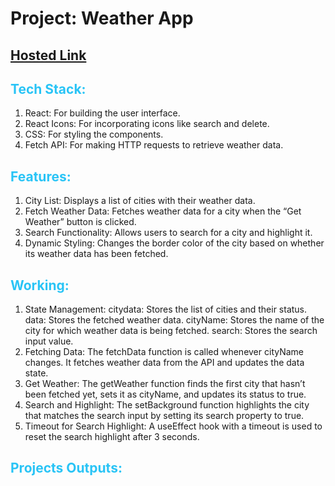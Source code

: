 # Project: Weather App

## <span style="color:#29c4f6"> [Hosted Link](https://exquisite-truffle-9bf44c.netlify.app/)

## <span style="color:#29c4f6"> Tech Stack:
 1. React: For building the user interface.
 2. React Icons: For incorporating icons like search and delete.
 3. CSS: For styling the components.
 4. Fetch API: For making HTTP requests to retrieve weather data.

 
## <span style="color:#29c4f6"> Features:
1. City List: Displays a list of cities with their weather data.
2. Fetch Weather Data: Fetches weather data for a city when the “Get Weather” button is clicked.
3. Search Functionality: Allows users to search for a city and highlight it.
4. Dynamic Styling: Changes the border color of the city based on whether its weather data has been fetched.

## <span style="color:#29c4f6"> Working:

1. State Management:
citydata: Stores the list of cities and their status.
data: Stores the fetched weather data.
cityName: Stores the name of the city for which weather data is being fetched.
search: Stores the search input value.
2. Fetching Data:
The fetchData function is called whenever cityName changes. It fetches weather data from the API and updates the data state.
3. Get Weather:
The getWeather function finds the first city that hasn’t been fetched yet, sets it as cityName, and updates its status to true.
4. Search and Highlight:
The setBackground function highlights the city that matches the search input by setting its search property to true.
5. Timeout for Search Highlight:
A useEffect hook with a timeout is used to reset the search highlight after 3 seconds.


## <span style="color:#29c4f6"> Projects Outputs:

